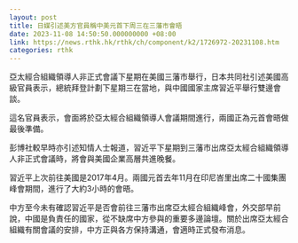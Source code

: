 ```yaml
---
layout: post
title: 日媒引述美方官員稱中美元首下周三在三藩市會晤
date: 2023-11-08 14:50:50.000000000 +08:00
link: https://news.rthk.hk/rthk/ch/component/k2/1726972-20231108.htm
categories: rthk
---
```


亞太經合組織領導人非正式會議下星期在美國三藩市舉行，日本共同社引述美國高級官員表示，總統拜登計劃下星期三在當地，與中國國家主席習近平舉行雙邊會談。

這名官員表示，會面將於亞太經合組織領導人會議期間進行，兩國正為元首會晤做最後準備。

彭博社較早時亦引述知情人士報道，習近平下星期到三藩市出席亞太經合組織領導人非正式會議時，將會與美國企業高層共進晚餐。

習近平上次前往美國是2017年4月。兩國元首去年11月在印尼峇里出席二十國集團峰會期間，進行了大約3小時的會晤。

中方至今未有確認習近平是否會前往三藩市出席亞太經合組織峰會，外交部早前說，中國是負責任的國家，從不缺席中方參與的重要多邊論壇。關於出席亞太經合組織有關會議的安排，中方正與各方保持溝通，會適時正式發布消息。
